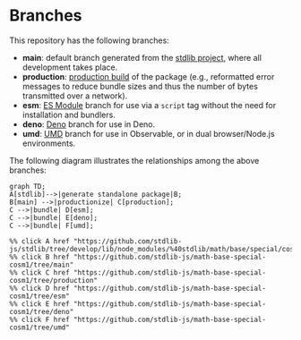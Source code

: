 <!--

@license Apache-2.0

Copyright (c) 2022 The Stdlib Authors.

Licensed under the Apache License, Version 2.0 (the "License");
you may not use this file except in compliance with the License.
You may obtain a copy of the License at

    http://www.apache.org/licenses/LICENSE-2.0

Unless required by applicable law or agreed to in writing, software
distributed under the License is distributed on an "AS IS" BASIS,
WITHOUT WARRANTIES OR CONDITIONS OF ANY KIND, either express or implied.
See the License for the specific language governing permissions and
limitations under the License.

-->

# Branches

This repository has the following branches:

-   **main**: default branch generated from the [stdlib project][stdlib-url], where all development takes place.
-   **production**: [production build][production-url] of the package (e.g., reformatted error messages to reduce bundle sizes and thus the number of bytes transmitted over a network).
-   **esm**: [ES Module][esm-url] branch for use via a `script` tag without the need for installation and bundlers.
-   **deno**: [Deno][deno-url] branch for use in Deno.
-   **umd**: [UMD][umd-url] branch for use in Observable, or in dual browser/Node.js environments.

The following diagram illustrates the relationships among the above branches:

```mermaid
graph TD;
A[stdlib]-->|generate standalone package|B;
B[main] -->|productionize| C[production];
C -->|bundle| D[esm];
C -->|bundle| E[deno];
C -->|bundle| F[umd];

%% click A href "https://github.com/stdlib-js/stdlib/tree/develop/lib/node_modules/%40stdlib/math/base/special/cosm1"
%% click B href "https://github.com/stdlib-js/math-base-special-cosm1/tree/main"
%% click C href "https://github.com/stdlib-js/math-base-special-cosm1/tree/production"
%% click D href "https://github.com/stdlib-js/math-base-special-cosm1/tree/esm"
%% click E href "https://github.com/stdlib-js/math-base-special-cosm1/tree/deno"
%% click F href "https://github.com/stdlib-js/math-base-special-cosm1/tree/umd"
```

[stdlib-url]: https://github.com/stdlib-js/stdlib/tree/develop/lib/node_modules/%40stdlib/math/base/special/cosm1
[production-url]: https://github.com/stdlib-js/math-base-special-cosm1/tree/production
[deno-url]: https://github.com/stdlib-js/math-base-special-cosm1/tree/deno
[umd-url]: https://github.com/stdlib-js/math-base-special-cosm1/tree/umd
[esm-url]: https://github.com/stdlib-js/math-base-special-cosm1/tree/esm